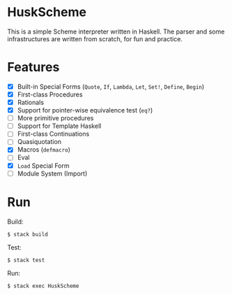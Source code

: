 # HuskScheme
This is a simple Scheme interpreter written in Haskell. The parser and some infrastructures are written from scratch, for fun and practice.

# Features

- [x] Built-in Special Forms (`Quote`, `If`, `Lambda`, `Let`, `Set!`, `Define`, `Begin`)
- [x] First-class Procedures
- [x] Rationals
- [x] Support for pointer-wise equivalence test (`eq?`)
- [ ] More primitive procedures
- [ ] Support for Template Haskell
- [ ] First-class Continuations
- [ ] Quasiquotation
- [x] Macros (`defmacro`)
- [ ] Eval
- [x] `Load` Special Form
- [ ] Module System (Import)

# Run

Build:
```shell
$ stack build
```

Test:
```shell
$ stack test
```

Run:
```shell
$ stack exec HuskScheme
```
